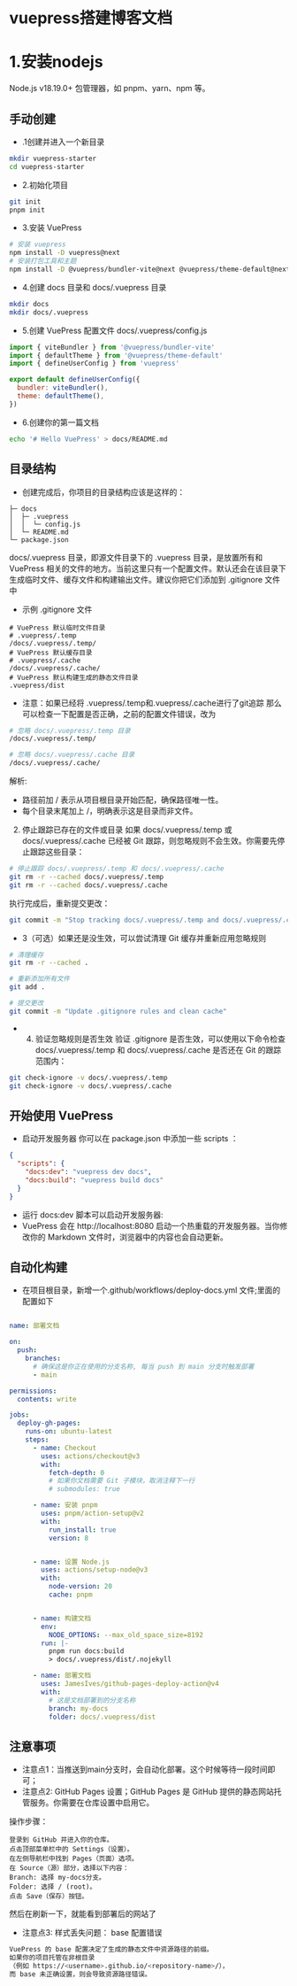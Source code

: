 # vuepress搭建博客文档
# 1.安装nodejs
Node.js v18.19.0+
包管理器，如 pnpm、yarn、npm 等。


##  手动创建
+ .1创建并进入一个新目录
```bash
mkdir vuepress-starter
cd vuepress-starter
```
+ 2.初始化项目
```bash
git init
pnpm init
```
+ 3.安装 VuePress
```bash
# 安装 vuepress
npm install -D vuepress@next
# 安装打包工具和主题
npm install -D @vuepress/bundler-vite@next @vuepress/theme-default@next
```
+ 4.创建 docs 目录和 docs/.vuepress 目录
```bash
mkdir docs
mkdir docs/.vuepress
```
+ 5.创建 VuePress 配置文件 docs/.vuepress/config.js
```javascript
import { viteBundler } from '@vuepress/bundler-vite'
import { defaultTheme } from '@vuepress/theme-default'
import { defineUserConfig } from 'vuepress'

export default defineUserConfig({
  bundler: viteBundler(),
  theme: defaultTheme(),
})
```
+ 6.创建你的第一篇文档
```bash
echo '# Hello VuePress' > docs/README.md
```
## 目录结构
+ 创建完成后，你项目的目录结构应该是这样的：
```
├─ docs
│  ├─ .vuepress
│  │  └─ config.js
│  └─ README.md
└─ package.json
```
docs/.vuepress 目录，即源文件目录下的 .vuepress 目录，是放置所有和 VuePress 相关的文件的地方。当前这里只有一个配置文件。默认还会在该目录下生成临时文件、缓存文件和构建输出文件。建议你把它们添加到 .gitignore 文件中
+ 示例 .gitignore 文件
```
# VuePress 默认临时文件目录
# .vuepress/.temp
/docs/.vuepress/.temp/
# VuePress 默认缓存目录
# .vuepress/.cache
/docs/.vuepress/.cache/
# VuePress 默认构建生成的静态文件目录
.vuepress/dist
```
+ 注意：如果已经将 .vuepress/.temp和.vuepress/.cache进行了git追踪
那么可以检查一下配置是否正确，之前的配置文件错误，改为
```bash
# 忽略 docs/.vuepress/.temp 目录
/docs/.vuepress/.temp/

# 忽略 docs/.vuepress/.cache 目录
/docs/.vuepress/.cache/
```
解析: 
+ 路径前加 / 表示从项目根目录开始匹配，确保路径唯一性。
+ 每个目录末尾加上 /，明确表示这是目录而非文件。
2. 停止跟踪已存在的文件或目录
如果 docs/.vuepress/.temp 或 docs/.vuepress/.cache 已经被 Git 跟踪，则忽略规则不会生效。你需要先停止跟踪这些目录：
```bash
# 停止跟踪 docs/.vuepress/.temp 和 docs/.vuepress/.cache
git rm -r --cached docs/.vuepress/.temp
git rm -r --cached docs/.vuepress/.cache
```
执行完成后，重新提交更改：
```bash
git commit -m "Stop tracking docs/.vuepress/.temp and docs/.vuepress/.cache directories"
```
+ 3（可选）如果还是没生效，可以尝试清理 Git 缓存并重新应用忽略规则
```bash
# 清理缓存
git rm -r --cached .

# 重新添加所有文件
git add .

# 提交更改
git commit -m "Update .gitignore rules and clean cache"
```
+ 4. 验证忽略规则是否生效
验证 .gitignore 是否生效，可以使用以下命令检查 docs/.vuepress/.temp 和 docs/.vuepress/.cache 是否还在 Git 的跟踪范围内：
```bash
git check-ignore -v docs/.vuepress/.temp
git check-ignore -v docs/.vuepress/.cache
```

## 开始使用 VuePress
+ 启动开发服务器
你可以在 package.json 中添加一些 scripts ：
```json
{
  "scripts": {
    "docs:dev": "vuepress dev docs",
    "docs:build": "vuepress build docs"
  }
}
```
+ 运行 docs:dev 脚本可以启动开发服务器:
+ VuePress 会在 http://localhost:8080 启动一个热重载的开发服务器。当你修改你的 Markdown 文件时，浏览器中的内容也会自动更新。

## 自动化构建
+ 在项目根目录，新增一个.github/workflows/deploy-docs.yml 文件;里面的配置如下
```yaml

name: 部署文档

on:
  push:
    branches:
      # 确保这是你正在使用的分支名称, 每当 push 到 main 分支时触发部署
      - main

permissions:
  contents: write

jobs:
  deploy-gh-pages:
    runs-on: ubuntu-latest
    steps:
      - name: Checkout
        uses: actions/checkout@v3
        with:
          fetch-depth: 0
          # 如果你文档需要 Git 子模块，取消注释下一行
          # submodules: true

      - name: 安装 pnpm
        uses: pnpm/action-setup@v2
        with:
          run_install: true
          version: 8


      - name: 设置 Node.js
        uses: actions/setup-node@v3
        with:
          node-version: 20
          cache: pnpm


      - name: 构建文档
        env:
          NODE_OPTIONS: --max_old_space_size=8192
        run: |-
          pnpm run docs:build
          > docs/.vuepress/dist/.nojekyll

      - name: 部署文档
        uses: JamesIves/github-pages-deploy-action@v4
        with:
          # 这是文档部署到的分支名称
          branch: my-docs
          folder: docs/.vuepress/dist

```
## 注意事项
+ 注意点1：当推送到main分支时，会自动化部署。这个时候等待一段时间即可；
+ 注意点2: GitHub Pages 设置；GitHub Pages 是 GitHub 提供的静态网站托管服务。你需要在仓库设置中启用它。

操作步骤：
```docs
登录到 GitHub 并进入你的仓库。
点击顶部菜单栏中的 Settings（设置）。
在左侧导航栏中找到 Pages（页面）选项。
在 Source（源）部分，选择以下内容：
Branch: 选择 my-docs分支。
Folder: 选择 / (root)。
点击 Save（保存）按钮。
```

然后在刷新一下，就能看到部署后的网站了
+ 注意点3: 样式丢失问题：
base 配置错误
```bash
VuePress 的 base 配置决定了生成的静态文件中资源路径的前缀。
如果你的项目托管在非根目录
（例如 https://<username>.github.io/<repository-name>/），
而 base 未正确设置，则会导致资源路径错误。
```
